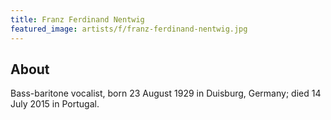 ```yaml
---
title: Franz Ferdinand Nentwig
featured_image: artists/f/franz-ferdinand-nentwig.jpg
---
```

## About

Bass-baritone vocalist, born 23 August 1929 in Duisburg, Germany; died 14 July 2015 in Portugal.

